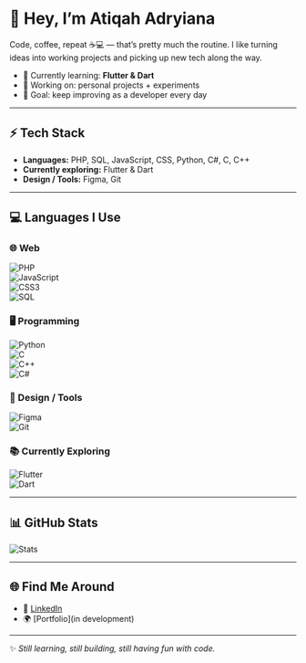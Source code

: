 # 👋 Hey, I’m Atiqah Adryiana  

Code, coffee, repeat ☕💻 — that’s pretty much the routine. I like turning ideas into working projects and picking up new tech along the way.  

- 🌱 Currently learning: **Flutter & Dart**  
- 🔧 Working on: personal projects + experiments  
- 🎯 Goal: keep improving as a developer every day  

---

## ⚡ Tech Stack  
- **Languages:** PHP, SQL, JavaScript, CSS, Python, C#, C, C++  
- **Currently exploring:** Flutter & Dart  
- **Design / Tools:** Figma, Git  

---

## 💻 Languages I Use  

### 🌐 Web  
![PHP](https://img.shields.io/badge/PHP-777BB4?style=for-the-badge&logo=php&logoColor=white)  
![JavaScript](https://img.shields.io/badge/JavaScript-F7DF1E?style=for-the-badge&logo=javascript&logoColor=black)  
![CSS3](https://img.shields.io/badge/CSS3-1572B6?style=for-the-badge&logo=css3&logoColor=white)  
![SQL](https://img.shields.io/badge/SQL-003B57?style=for-the-badge&logo=database&logoColor=white)  

### 🖥️ Programming  
![Python](https://img.shields.io/badge/Python-3776AB?style=for-the-badge&logo=python&logoColor=white)  
![C](https://img.shields.io/badge/C-00599C?style=for-the-badge&logo=c&logoColor=white)  
![C++](https://img.shields.io/badge/C++-00599C?style=for-the-badge&logo=cplusplus&logoColor=white)  
![C#](https://img.shields.io/badge/C%23-239120?style=for-the-badge&logo=c-sharp&logoColor=white)  

### 🎨 Design / Tools  
![Figma](https://img.shields.io/badge/Figma-F24E1E?style=for-the-badge&logo=figma&logoColor=white)  
![Git](https://img.shields.io/badge/Git-F05032?style=for-the-badge&logo=git&logoColor=white)  

### 📚 Currently Exploring  
![Flutter](https://img.shields.io/badge/Flutter-02569B?style=for-the-badge&logo=flutter&logoColor=white)  
![Dart](https://img.shields.io/badge/Dart-0175C2?style=for-the-badge&logo=dart&logoColor=white)  

---

## 📊 GitHub Stats  
![Stats](https://github-readme-stats.vercel.app/api?username=atiqahadryiana&show_icons=true&theme=tokyonight)  

---

## 🌐 Find Me Around  
- 💼 [LinkedIn](https://linkedin.com/in/sitinuratiqahadryiana)  
- 🌍 [Portfolio](in development)  

---

✨ *Still learning, still building, still having fun with code.*  

